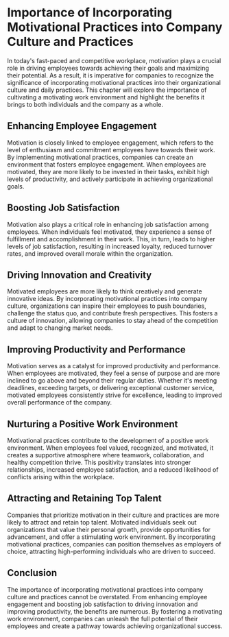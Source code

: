 # Importance of Incorporating Motivational Practices into Company Culture and Practices

In today's fast-paced and competitive workplace, motivation plays a crucial role in driving employees towards achieving their goals and maximizing their potential. As a result, it is imperative for companies to recognize the significance of incorporating motivational practices into their organizational culture and daily practices. This chapter will explore the importance of cultivating a motivating work environment and highlight the benefits it brings to both individuals and the company as a whole.

## Enhancing Employee Engagement

Motivation is closely linked to employee engagement, which refers to the level of enthusiasm and commitment employees have towards their work. By implementing motivational practices, companies can create an environment that fosters employee engagement. When employees are motivated, they are more likely to be invested in their tasks, exhibit high levels of productivity, and actively participate in achieving organizational goals.

## Boosting Job Satisfaction

Motivation also plays a critical role in enhancing job satisfaction among employees. When individuals feel motivated, they experience a sense of fulfillment and accomplishment in their work. This, in turn, leads to higher levels of job satisfaction, resulting in increased loyalty, reduced turnover rates, and improved overall morale within the organization.

## Driving Innovation and Creativity

Motivated employees are more likely to think creatively and generate innovative ideas. By incorporating motivational practices into company culture, organizations can inspire their employees to push boundaries, challenge the status quo, and contribute fresh perspectives. This fosters a culture of innovation, allowing companies to stay ahead of the competition and adapt to changing market needs.

## Improving Productivity and Performance

Motivation serves as a catalyst for improved productivity and performance. When employees are motivated, they feel a sense of purpose and are more inclined to go above and beyond their regular duties. Whether it's meeting deadlines, exceeding targets, or delivering exceptional customer service, motivated employees consistently strive for excellence, leading to improved overall performance of the company.

## Nurturing a Positive Work Environment

Motivational practices contribute to the development of a positive work environment. When employees feel valued, recognized, and motivated, it creates a supportive atmosphere where teamwork, collaboration, and healthy competition thrive. This positivity translates into stronger relationships, increased employee satisfaction, and a reduced likelihood of conflicts arising within the workplace.

## Attracting and Retaining Top Talent

Companies that prioritize motivation in their culture and practices are more likely to attract and retain top talent. Motivated individuals seek out organizations that value their personal growth, provide opportunities for advancement, and offer a stimulating work environment. By incorporating motivational practices, companies can position themselves as employers of choice, attracting high-performing individuals who are driven to succeed.

## Conclusion

The importance of incorporating motivational practices into company culture and practices cannot be overstated. From enhancing employee engagement and boosting job satisfaction to driving innovation and improving productivity, the benefits are numerous. By fostering a motivating work environment, companies can unleash the full potential of their employees and create a pathway towards achieving organizational success.
